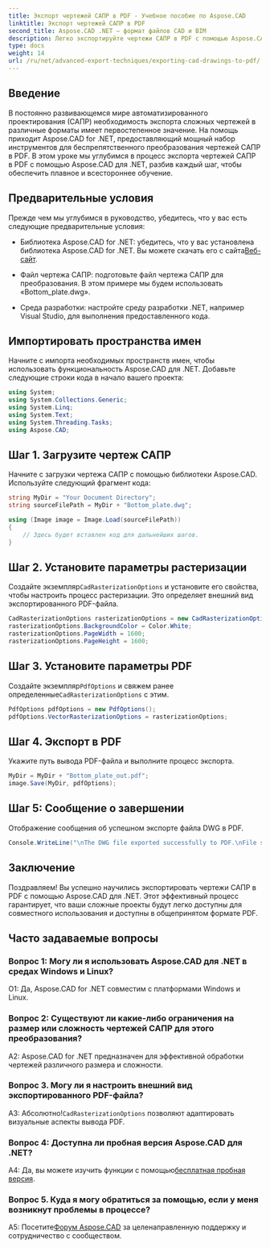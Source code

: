 ```yaml
---
title: Экспорт чертежей САПР в PDF - Учебное пособие по Aspose.CAD
linktitle: Экспорт чертежей САПР в PDF
second_title: Aspose.CAD .NET — формат файлов CAD и BIM
description: Легко экспортируйте чертежи САПР в PDF с помощью Aspose.CAD для .NET. Следуйте нашему пошаговому руководству для эффективного преобразования.
type: docs
weight: 14
url: /ru/net/advanced-export-techniques/exporting-cad-drawings-to-pdf/
---
```

## Введение

В постоянно развивающемся мире автоматизированного проектирования (САПР) необходимость экспорта сложных чертежей в различные форматы имеет первостепенное значение. На помощь приходит Aspose.CAD for .NET, предоставляющий мощный набор инструментов для беспрепятственного преобразования чертежей САПР в PDF. В этом уроке мы углубимся в процесс экспорта чертежей САПР в PDF с помощью Aspose.CAD для .NET, разбив каждый шаг, чтобы обеспечить плавное и всестороннее обучение.

## Предварительные условия

Прежде чем мы углубимся в руководство, убедитесь, что у вас есть следующие предварительные условия:

-  Библиотека Aspose.CAD for .NET: убедитесь, что у вас установлена библиотека Aspose.CAD for .NET. Вы можете скачать его с сайта[Веб-сайт](https://releases.aspose.com/cad/net/).

- Файл чертежа САПР: подготовьте файл чертежа САПР для преобразования. В этом примере мы будем использовать «Bottom_plate.dwg».

- Среда разработки: настройте среду разработки .NET, например Visual Studio, для выполнения предоставленного кода.

## Импортировать пространства имен

Начните с импорта необходимых пространств имен, чтобы использовать функциональность Aspose.CAD для .NET. Добавьте следующие строки кода в начало вашего проекта:

```csharp
using System;
using System.Collections.Generic;
using System.Linq;
using System.Text;
using System.Threading.Tasks;
using Aspose.CAD;
```

## Шаг 1. Загрузите чертеж САПР

Начните с загрузки чертежа САПР с помощью библиотеки Aspose.CAD. Используйте следующий фрагмент кода:

```csharp
string MyDir = "Your Document Directory";
string sourceFilePath = MyDir + "Bottom_plate.dwg";

using (Image image = Image.Load(sourceFilePath))
{
    // Здесь будет вставлен код для дальнейших шагов.
}
```

## Шаг 2. Установите параметры растеризации

 Создайте экземпляр`CadRasterizationOptions` и установите его свойства, чтобы настроить процесс растеризации. Это определяет внешний вид экспортированного PDF-файла.

```csharp
CadRasterizationOptions rasterizationOptions = new CadRasterizationOptions();
rasterizationOptions.BackgroundColor = Color.White;
rasterizationOptions.PageWidth = 1600;
rasterizationOptions.PageHeight = 1600;
```

## Шаг 3. Установите параметры PDF

 Создайте экземпляр`PdfOptions` и свяжем ранее определенные`CadRasterizationOptions` с этим.

```csharp
PdfOptions pdfOptions = new PdfOptions();
pdfOptions.VectorRasterizationOptions = rasterizationOptions;
```

## Шаг 4. Экспорт в PDF

Укажите путь вывода PDF-файла и выполните процесс экспорта.

```csharp
MyDir = MyDir + "Bottom_plate_out.pdf";
image.Save(MyDir, pdfOptions);
```

## Шаг 5: Сообщение о завершении

Отображение сообщения об успешном экспорте файла DWG в PDF.

```csharp
Console.WriteLine("\nThe DWG file exported successfully to PDF.\nFile saved at " + MyDir);
```

## Заключение

Поздравляем! Вы успешно научились экспортировать чертежи САПР в PDF с помощью Aspose.CAD для .NET. Этот эффективный процесс гарантирует, что ваши сложные проекты будут легко доступны для совместного использования и доступны в общепринятом формате PDF.

## Часто задаваемые вопросы

### Вопрос 1: Могу ли я использовать Aspose.CAD для .NET в средах Windows и Linux?

О1: Да, Aspose.CAD for .NET совместим с платформами Windows и Linux.

### Вопрос 2: Существуют ли какие-либо ограничения на размер или сложность чертежей САПР для этого преобразования?

A2: Aspose.CAD for .NET предназначен для эффективной обработки чертежей различного размера и сложности.

### Вопрос 3. Могу ли я настроить внешний вид экспортированного PDF-файла?

 А3: Абсолютно!`CadRasterizationOptions` позволяют адаптировать визуальные аспекты вывода PDF.

### Вопрос 4: Доступна ли пробная версия Aspose.CAD для .NET?

 A4: Да, вы можете изучить функции с помощью[бесплатная пробная версия](https://releases.aspose.com/).

### Вопрос 5. Куда я могу обратиться за помощью, если у меня возникнут проблемы в процессе?

A5: Посетите[Форум Aspose.CAD](https://forum.aspose.com/c/cad/19) за целенаправленную поддержку и сотрудничество с сообществом.